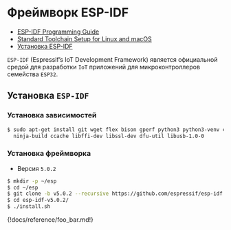 # Фреймворк ESP-IDF

 - [ESP-IDF Programming Guide](https://docs.espressif.com/projects/esp-idf/en/v5.0.2/esp32s3/index.html)
 - [Standard Toolchain Setup for Linux and macOS](https://docs.espressif.com/projects/esp-idf/en/v5.0.2/esp32s3/get-started/linux-macos-setup.html)
 - [Установка ESP-IDF](https://docs.jethome.ru/ru/controllers/mcu/howto/espidf/install.html#esp-idf)

`ESP-IDF` (Espressif’s IoT Development Framework) является официальной средой для разработки `IoT` приложений для микроконтроллеров семейства `ESP32`.

##  Установка `ESP-IDF`

### Установка зависимостей

```bash
$ sudo apt-get install git wget flex bison gperf python3 python3-venv cmake \
  ninja-build ccache libffi-dev libssl-dev dfu-util libusb-1.0-0
```
### Установка фреймворка
- Версия `5.0.2`

```bash
$ mkdir -p ~/esp
$ cd ~/esp
$ git clone -b v5.0.2 --recursive https://github.com/espressif/esp-idf.git esp-idf-v5.0.2
$ cd esp-idf-v5.0.2/
$ ./install.sh
```

{!docs/reference/foo_bar.md!}
